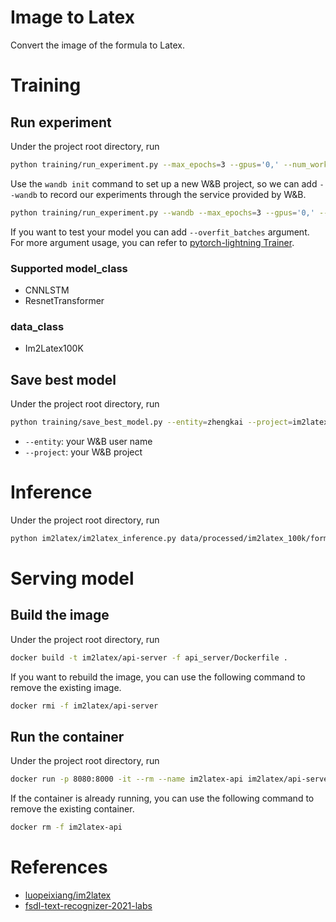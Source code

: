 # Image to Latex
Convert the image of the formula to Latex.

# Training
## Run experiment
Under the project root directory, run 
```bash
python training/run_experiment.py --max_epochs=3 --gpus='0,' --num_workers=0 --model_class=ResnetTransformer --data_class=Im2Latex100K --batch_size=16
```

Use the `wandb init` command to set up a new W&B project, so we can add `--wandb` to record our experiments through the service provided by W&B.
```bash
python training/run_experiment.py --wandb --max_epochs=3 --gpus='0,' --num_workers=2 --model_class=CNNLSTM --data_class=Im2Latex100K --batch_size=8
```

If you want to test your model you can add `--overfit_batches` argument.
For more argument usage, you can refer to [pytorch-lightning Trainer](https://pytorch-lightning.readthedocs.io/en/1.2.8/common/trainer.html).

### Supported model_class
- CNNLSTM
- ResnetTransformer

### data_class
- Im2Latex100K

## Save best model
Under the project root directory, run 
```bash
python training/save_best_model.py --entity=zhengkai --project=im2latex --trained_data_class=Im2Latex100K
```

- `--entity`: your W&B user name
- `--project`: your W&B project

# Inference
Under the project root directory, run 
```bash
python im2latex/im2latex_inference.py data/processed/im2latex_100k/formula_images_processed/7944775fc9.png
```

# Serving model
## Build the image
Under the project root directory, run 
```bash
docker build -t im2latex/api-server -f api_server/Dockerfile .
```

If you want to rebuild the image, you can use the following command to remove the existing image.
```bash
docker rmi -f im2latex/api-server
```

## Run the container
Under the project root directory, run
```bash
docker run -p 8080:8000 -it --rm --name im2latex-api im2latex/api-server
```

If the container is already running, you can use the following command to remove the existing container.
```bash
docker rm -f im2latex-api
```

# References
- [luopeixiang/im2latex](https://github.com/luopeixiang/im2latex)
- [fsdl-text-recognizer-2021-labs](https://github.com/full-stack-deep-learning/fsdl-text-recognizer-2021-labs)